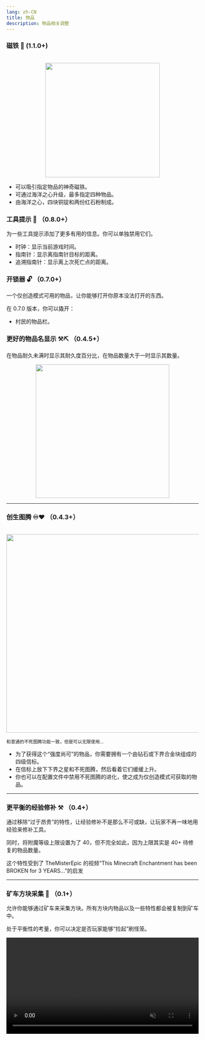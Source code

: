 ```yaml
---
lang: zh-CN
title: 物品
description: 物品相关调整
---
```


### 磁铁 🧲 (1.1.0+)

<br/>
<img style="display: block; margin-left: auto; margin-right: auto;" src="/images/magnet.png" width="300">

* 可以吸引指定物品的神奇磁铁。
* 可通过海洋之心升级，最多指定四种物品。
* 由海洋之心，四块铜锭和两份红石粉制成。

### 工具提示 💬 （0.8.0+）

为一些工具提示添加了更多有用的信息。你可以单独禁用它们。

* 时钟：显示当前游戏时间。
* 指南针：显示离指南针目标的距离。
* 追溯指南针：显示离上次死亡点的距离。

### 开锁器 🔓 （0.7.0+）

一个仅创造模式可用的物品，让你能够打开你原本没法打开的东西。

在 0.7.0 版本，你可以撬开：

* 村民的物品栏。

### 更好的物品名显示 ⚒⛏ （0.4.5+）

在物品耐久未满时显示其耐久度百分比，在物品数量大于一时显示其数量。

<img style="display: block; margin-left: auto; margin-right: auto;" src="/images/item-names.png" width="350">

***
### 创生图腾 ♾️♥️ （0.4.3+）

<br/>
<img style="display: block; margin-left: auto; margin-right: auto;" src="/images/infinite-totem.webp" width="520">

<sub>和普通的不死图腾功能一致，但是可以无限使用…</sub>

* 为了获得这个“强度尚可”的物品，你需要拥有一个由钻石或下界合金块组成的四级信标。
* 在信标上放下下界之星和不死图腾，然后看着它们缓缓上升。
* 你也可以在配置文件中禁用不死图腾的进化，使之成为仅创造模式可获取的物品。

***
### 更平衡的经验修补 ⚒️ （0.4+）

通过移除“过于昂贵”的特性，让经验修补不是那么不可或缺，让玩家不再一味地用经验来修补工具。

同时，将附魔等级上限设置为了 40，但不完全如此，因为上限其实是 40+ 待修复的物品数量。

这个特性受到了 TheMisterEpic 的视频“This Minecraft Enchantment has been BROKEN for 3 YEARS...”的启发

***
### 矿车方块采集 🥒 （0.1+）

允许你能够通过矿车来采集方块。所有方块内物品以及一些特性都会被复制到矿车中。

处于平衡性的考量，你可以决定是否玩家能够“捡起”刷怪笼。

<video style="display: block; margin-left: auto; margin-right: auto; max-width: 100%;" width="520" muted autoplay loop>
  <source src="/videos/minecart-block-picking.webm" type="video/mp4">
  你的浏览器不支持视频标签。
</video>

